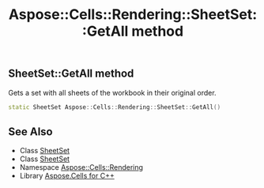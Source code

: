 ﻿---
title: Aspose::Cells::Rendering::SheetSet::GetAll method
linktitle: GetAll
second_title: Aspose.Cells for C++ API Reference
description: 'Aspose::Cells::Rendering::SheetSet::GetAll method. Gets a set with all sheets of the workbook in their original order in C++.'
type: docs
weight: 800
url: /cpp/aspose.cells.rendering/sheetset/getall/
---
## SheetSet::GetAll method


Gets a set with all sheets of the workbook in their original order.

```cpp
static SheetSet Aspose::Cells::Rendering::SheetSet::GetAll()
```

## See Also

* Class [SheetSet](../)
* Class [SheetSet](../)
* Namespace [Aspose::Cells::Rendering](../../)
* Library [Aspose.Cells for C++](../../../)
